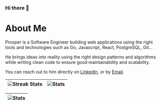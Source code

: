 ### Hi there 👋

# About Me
Prosper is a Software Engineer building web
applications using the right tools and technologies such as Go, Javascript, React, PostgreSQL, Git... 

He brings ideas into reality using the right design patterns and algorithms while writing clean code to ensure good maintainability and scalability. 

You can reach out to him directly on [LinkedIn](https://www.linkedin.com/in/prosper-atu/), or by [Email](mailto:atu.prosper@gmail.com).

| ![Streak Stats](https://github-readme-streak-stats.herokuapp.com/?user=prosper74&) | ![Stats](https://github-readme-stats.vercel.app/api?username=prosper74&show_icons=true&locale=en) |
| ------------- | ------------- |

| ![Stats](https://github-readme-stats.vercel.app/api/top-langs?username=prosper74&show_icons=true&locale=en&layout=compact) |
| ------------- |

<!--
**prosper74/prosper74** is a ✨ _special_ ✨ repository because its `README.md` (this file) appears on your GitHub profile.

Here are some ideas to get you started:

- 🔭 I’m currently working on a full stack real estate app, with Go and NextJS
- 🌱 I’m currently learning ...
- 👯 I’m looking to collaborate on ...
- 🤔 I’m looking for help with ...
- 💬 Ask me about ...
- 📫 How to reach me: ...
- 😄 Pronouns: ...
- ⚡ Fun fact: ...
-->
